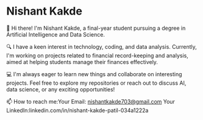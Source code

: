 # Nishant Kakde

👋 Hi there! I'm Nishant Kakde, a final-year student pursuing a degree in Artificial Intelligence and Data Science. 

🔍 I have a keen interest in technology, coding, and data analysis. Currently, I'm working on projects related to financial record-keeping and analysis, aimed at helping students manage their finances effectively.

💻 I'm always eager to learn new things and collaborate on interesting projects. Feel free to explore my repositories or reach out to discuss AI, data science, or any exciting opportunities!

📫 How to reach me:Your Email: nishantkakde703@gmail.com
                    Your LinkedIn:linkedin.com/in/nishant-kakde-patil-034a1222a


<!---
nish7750/nish7750 is a ✨ special ✨ repository because its `README.md` (this file) appears on your GitHub profile.
You can click the Preview link to take a look at your changes.
--->
